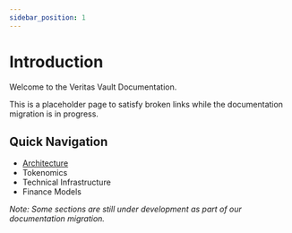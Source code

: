 ```yaml
---
sidebar_position: 1
---
```


# Introduction

Welcome to the Veritas Vault Documentation.

This is a placeholder page to satisfy broken links while the documentation migration is in progress.

## Quick Navigation

- [Architecture](/docs/architecture)
- Tokenomics
- Technical Infrastructure 
- Finance Models

*Note: Some sections are still under development as part of our documentation migration.*